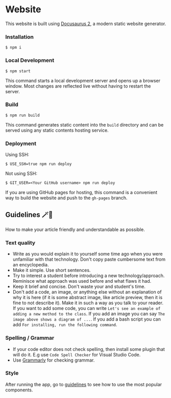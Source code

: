 # Website

This website is built using [Docusaurus 2](https://docusaurus.io/), a modern static website generator.

### Installation

```
$ npm i
```

### Local Development

```
$ npm start
```

This command starts a local development server and opens up a browser window. Most changes are reflected live without having to restart the server.

### Build

```
$ npm run build
```

This command generates static content into the `build` directory and can be served using any static contents hosting service.

### Deployment

Using SSH:

```
$ USE_SSH=true npm run deploy
```

Not using SSH:

```
$ GIT_USER=<Your GitHub username> npm run deploy
```

If you are using GitHub pages for hosting, this command is a convenient way to build the website and push to the `gh-pages` branch.

## Guidelines 🪄🌟
How to make your article friendly and understandable as possible.

### Text quality
- Write as you would explain it to yourself some time ago when you were unfamiliar with that technology. Don't copy paste cumbersome text from an encyclopedia.
- Make it simple. Use short sentences.
- Try to interest a student before introducing a new technology/approach. Reminisce what approach was used before and what flaws it had.
- Keep it brief and concise. Don't waste your and student's time.
- Don't add a code, an image, or anything else without an explanation of why it is here (if it is some abstract image, like article preview, then it is fine to not describe it). Make it in such a way as you talk to your reader.  If you want to add some code, you can write `Let's see an example of adding a new method to the class`. If you add an image you can say `The image above shows a diagram of ...`. If you add a bash script you can add `For installing, run the following command`.

### Spelling / Grammar
- If your code editor does not check spelling, then install some plugin that will do it. E.g use `Code Spell Checker` for Visual Studio Code.
- Use [Grammarly](https://app.grammarly.com/) for checking grammar.

### Style
After running the app, go to [guidelines](http://localhost:3000/docs/tutorial-basics/guidelines) to see how to use the most popular components.
